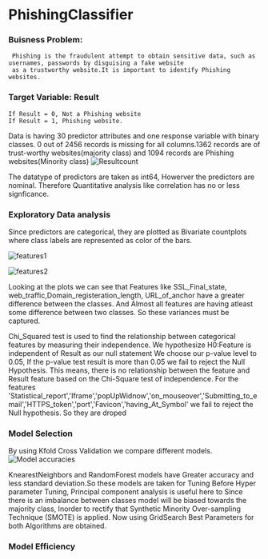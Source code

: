 # PhishingClassifier
### Buisness Problem:
     Phishing is the fraudulent attempt to obtain sensitive data, such as usernames, passwords by disguising a fake website
     as a trustworthy website.It is important to identify Phishing websites.
### Target Variable: Result
    If Result = 0, Not a Phishing website
    If Result = 1, Phishing website.
    
Data is having 30 predictor attributes and one response variable with binary classes. 0 out of 2456 records is missing for all columns.1362 records are of trust-worthy websites(majority class) and  1094 records are Phishing websites(Minority class)
![Resultcount](https://user-images.githubusercontent.com/60782716/87672405-84799500-c790-11ea-95cf-270642efe661.PNG)

The datatype of predictors are taken as int64, Howerver the predictors are nominal. Therefore Quantitative analysis like correlation has no or less signficance.

### Exploratory Data analysis
Since predictors are categorical, they are plotted as Bivariate countplots  where class labels are represented as color of the bars.

![features1](https://user-images.githubusercontent.com/60782716/87689485-e2fd3e00-c7a5-11ea-8f8d-7c3705bb7c92.PNG)

![features2](https://user-images.githubusercontent.com/60782716/87690496-2ad09500-c7a7-11ea-802c-7512518e5816.PNG)

Looking at the plots we can see that Features like SSL_Final_state, web_traffic,Domain_registeration_length, URL_of_anchor have a greater difference between the classes. 
And Almost all features are having atleast some difference between two classes. So these variances must be captured.



Chi_Squared test is used to find the relationship between categorical features by measuring their independence.
We hypothesize H0:Feature is independent of Result as our null statement
We choose our p-value level to 0.05, If the p-value test result is more than 0.05 we fail to reject the Null Hypothesis. This means, there is no relationship between the feature  and Result feature based on the Chi-Square test of independence.
For the features 'Statistical_report','Iframe','popUpWidnow','on_mouseover','Submitting_to_email','HTTPS_token','port','Favicon','having_At_Symbol' we fail to reject the Null hypothesis. So they are droped
### Model Selection
By using Kfold Cross Validation we compare different models.
![Model accuracies](https://user-images.githubusercontent.com/60782716/87711717-49458900-c7c5-11ea-9976-36e855051847.PNG)

KnearestNeighbors and RandomForest models have Greater accuracy and less standard deviation.So these models are taken for Tuning
Before Hyper parameter Tuning, Principal component analysis is useful here to 
Since there is an imbalance between classes model will be biased towards the majority class, Inorder to rectify that Synthetic Minority Over-sampling Technique (SMOTE)  is applied.
Now using GridSearch Best Parameters for both Algorithms are obtained.

### Model Efficiency











 
